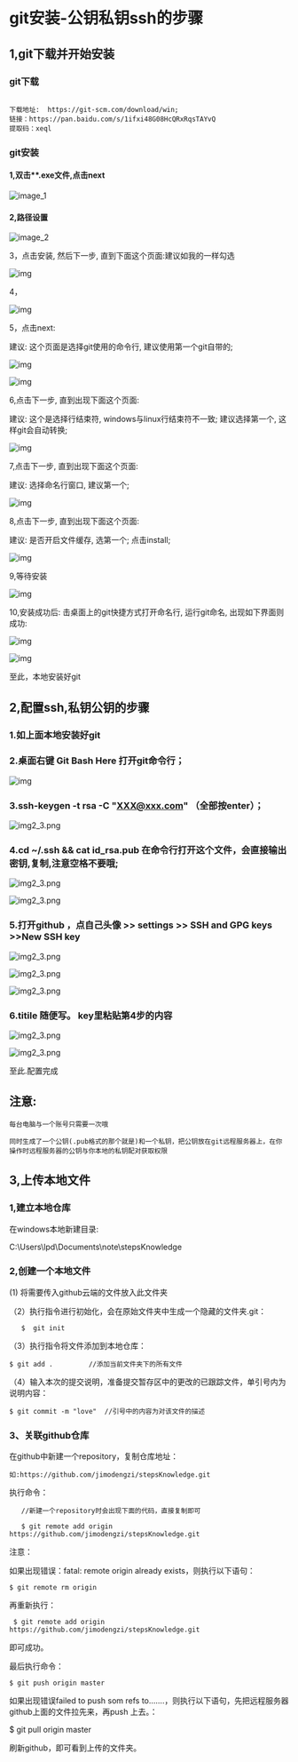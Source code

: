# git安装-公钥私钥ssh的步骤



## 1,git下载并开始安装

### git下载

```

下载地址:  https://git-scm.com/download/win; 
链接：https://pan.baidu.com/s/1ifxi48G08HcQRxRqsTAYvQ 
提取码：xeql
```

### git安装

#### 1,双击**.exe文件,点击next

![image_1](image_/image_1.png)

#### 2,路径设置



![image_2](image_/image_2.png)

3，点击安装, 然后下一步, 直到下面这个页面:建议如我的一样勾选

![img](image_/image_3.png)

4，

![img](image_/image_4.png)

5，点击next:

建议: 这个页面是选择git使用的命令行, 建议使用第一个git自带的;









![img](image_/image_5-1.png)

![img](image_/image_5-2.png)



6,点击下一步, 直到出现下面这个页面:

建议: 这个是选择行结束符, windows与linux行结束符不一致; 建议选择第一个, 这样git会自动转换;

![img](image_/image_6.png)

7,点击下一步, 直到出现下面这个页面:

建议: 选择命名行窗口, 建议第一个;

![img](image_/image_7.png)

8,点击下一步, 直到出现下面这个页面:

建议: 是否开启文件缓存, 选第一个; 点击install;

![img](image_/image_8.png)

9,等待安装

![img](image_/image_9.png)

10,安装成功后: 击桌面上的git快捷方式打开命名行, 运行git命名, 出现如下界面则成功:

![img](image_/image_10-1.png)



![img](image_/image_10-2.png)

  

至此，本地安装好git 



## 2,配置ssh,私钥公钥的步骤



### 1.如上面本地安装好git 

### 2.桌面右键 Git Bash Here 打开git命令行；

![img](image_/img2_2.png)



### 3.ssh-keygen -t rsa -C "XXX@xxx.com"   （全部按enter）；

![img2_3.png](image_/img2_3.png)

### 4.cd ~/.ssh   && cat id_rsa.pub     在命令行打开这个文件，会直接输出密钥,复制,注意空格不要哦;

![img2_3.png](image_/img2_4.png)

![img2_3.png](image_/img2_5.png)



### 5.打开github   ，点自己头像 >> settings >> SSH and GPG keys >>New SSH key 

![img2_3.png](image_/img2_6.png)

![img2_3.png](image_/img2_7.png)

![img2_3.png](image_/img2_8.png)

### 6.titile  随便写。  key里粘贴第4步的内容

![img2_3.png](image_/img2_9.png)

![img2_3.png](image_/img2_10.png)

至此.配置完成

## **注意:**

```
每台电脑与一个账号只需要一次哦

同时生成了一个公钥(.pub格式的那个就是)和一个私钥，把公钥放在git远程服务器上，在你操作时远程服务器的公钥与你本地的私钥配对获取权限
```





## 3,上传本地文件

### 1,建立本地仓库

在windows本地新建目录:

C:\Users\lpd\Documents\note\stepsKnowledge

### 2,创建一个本地文件

  (1)  将需要传入github云端的文件放入此文件夹

（2）执行指令进行初始化，会在原始文件夹中生成一个隐藏的文件夹.git：

```
   $  git init
```




（3）执行指令将文件添加到本地仓库：

    $ git add .         //添加当前文件夹下的所有文件

（4）输入本次的提交说明，准备提交暂存区中的更改的已跟踪文件，单引号内为说明内容：

    $ git commit -m "love"  //引号中的内容为对该文件的描述
### 3、关联github仓库

在github中新建一个repository，复制仓库地址：

```
如:https://github.com/jimodengzi/stepsKnowledge.git
```



执行命令：

```
   //新建一个repository时会出现下面的代码，直接复制即可

   $ git remote add origin https://github.com/jimodengzi/stepsKnowledge.git
```


注意：

如果出现错误：fatal: remote origin already exists，则执行以下语句：

    $ git remote rm origin

再重新执行：

```
 $ git remote add origin https://github.com/jimodengzi/stepsKnowledge.git
```


即可成功。

最后执行命令：

    $ git push origin master
如果出现错误failed to push som refs to…….，则执行以下语句，先把远程服务器github上面的文件拉先来，再push 上去。：

   $ git pull origin master


刷新github，即可看到上传的文件夹。
